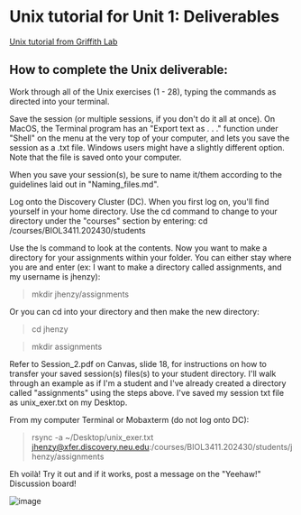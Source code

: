 # Unix tutorial for Unit 1: Deliverables

[Unix tutorial from Griffith Lab](https://rnabio.org/module-00-setup/0000/08/01/Unix/)

## How to complete the Unix deliverable:

Work through all of the Unix exercises (1 - 28), typing the commands as directed into your terminal. 

Save the session (or multiple sessions, if you don't do it all at once). On MacOS, the Terminal program has an "Export text as . . ." function under "Shell" on the menu at the very top of your computer, and lets you save the session as a .txt file. Windows users might have a slightly different option. Note that the file is saved onto your computer.

When you save your session(s), be sure to name it/them according to the guidelines laid out in "Naming_files.md". 

Log onto the Discovery Cluster (DC). When you first log on, you'll find yourself in your home directory. Use the cd command to change to your directory under the "courses" section by entering: cd /courses/BIOL3411.202430/students

Use the ls command to look at the contents. Now you want to make a directory for your assignments within your folder. You can either stay where you are and enter (ex: I want to make a directory called assignments, and my username is jhenzy):

> mkdir jhenzy/assignments

Or you can cd into your directory and then make the new directory:

> cd jhenzy

> mkdir assignments

Refer to Session_2.pdf on Canvas, slide 18, for instructions on how to transfer your saved session(s) files(s) to your student directory. I'll walk through an example as if I'm a student and I've already created a directory called "assignments" using the steps above. I've saved my session txt file as unix_exer.txt on my Desktop.

From my computer Terminal or Mobaxterm (do not log onto DC):

> rsync -a ~/Desktop/unix_exer.txt jhenzy@xfer.discovery.neu.edu:/courses/BIOL3411.202430/students/jhenzy/assignments

Eh voilà! Try it out and if it works, post a message on the "Yeehaw!" Discussion board! 

![image](https://github.com/jamiehenzy/BIOL3411_Genome-analysis/assets/149628307/382f6efc-c3b5-4f07-9a5b-0aff23471d6f)

